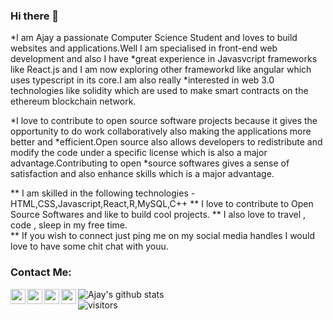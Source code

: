 ### Hi there 👋
*I am Ajay a passionate Computer Science Student and loves to build websites and applications.Well I am specialised in front-end web development and also I have *great experience in Javasvcript frameworks like React.js and I am now exploring other frameworkd like angular which uses typescript in its core.I am also really *interested in web 3.0 technologies like solidity which are used to make smart contracts on the ethereum blockchain network.

*I love to contribute to open source software projects because it gives the opportunity to do work collaboratively also making the applications more better and *efficient.Open source also allows developers to redistribute and modify the code under a specific license which is also a major advantage.Contributing to open *source softwares gives a sense of satisfaction and also enhance skills which is a major advantage.


** I am skilled in the following technologies - HTML,CSS,Javascript,React,R,MySQL,C++
** I love to contribute to Open Source Softwares and like to build cool projects.
** I also love to travel , code , sleep in my free time.  
** If you wish to connect just ping me on my social media handles I would love to have some chit chat with youu.



### Contact Me:
<a href="https://www.linkedin.com/in/ajay-singh-a477b21aa/">
  <img align="left" width="24px" src="https://cdn.jsdelivr.net/npm/simple-icons@v3/icons/linkedin.svg" />
</a>
<a href="https://www.instagram.com/agnostic_ajay/">
<img align="left" width="24px" src="https://cdn.jsdelivr.net/npm/simple-icons@v3/icons/instagram.svg" />
</a>
<a href="mailto:ajaykripa8736968359@gmail.com">
<img align="left" width="24px" src="https://cdn.jsdelivr.net/npm/simple-icons@v3/icons/gmail.svg"/>
</a>
<a href="https://www.youtube.com/channel/UCQYp6u-OUotTweP8fF4noyA"/>
<img align="left" width="24px" src="https://cdn.jsdelivr.net/npm/simple-icons@v3/icons/youtube.svg"/>
</a>

![Ajay's github stats](https://github-readme-stats.vercel.app/api?username=ajay-singh1&show_icons=true&hide_border=true)
<br/>
![visitors](https://visitor-badge.laobi.icu/badge?page_id=ajay-singh1.ajay-singh1)


 
  










